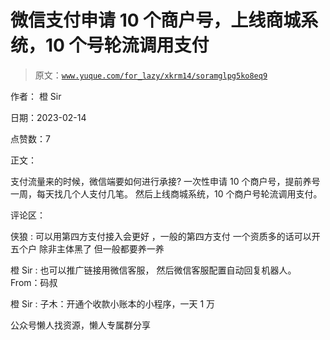 # 微信支付申请 10 个商户号，上线商城系统，10 个号轮流调用支付

> 原文：[`www.yuque.com/for_lazy/xkrm14/soramglpg5ko8eq9`](https://www.yuque.com/for_lazy/xkrm14/soramglpg5ko8eq9)



作者： 橙 Sir



日期：2023-02-14



点赞数：7

<ne-hole id="uf0228d7a" data-lake-id="uf0228d7a">

正文：



支付流量来的时候，微信端要如何进行承接? 一次性申请 10 个商户号，提前养号一周，每天找几个人支付几笔。 然后上线商城系统，10 个商户号轮流调用支付。

<ne-hole id="ud12a77b7" data-lake-id="ud12a77b7">

评论区：



侠狼 : 可以用第四方支付接入会更好 ，一般的第四方支付 一个资质多的话可以开五个户 除非主体黑了 但一般都要养一养



橙 Sir : 也可以推广链接用微信客服， 然后微信客服配置自动回复机器人。From：码叔



橙 Sir : 子木：开通个收款小账本的小程序，一天 1 万

<ne-hole id="ue1d42e37" data-lake-id="ue1d42e37">

公众号懒人找资源，懒人专属群分享

</ne-hole></ne-hole></ne-hole>